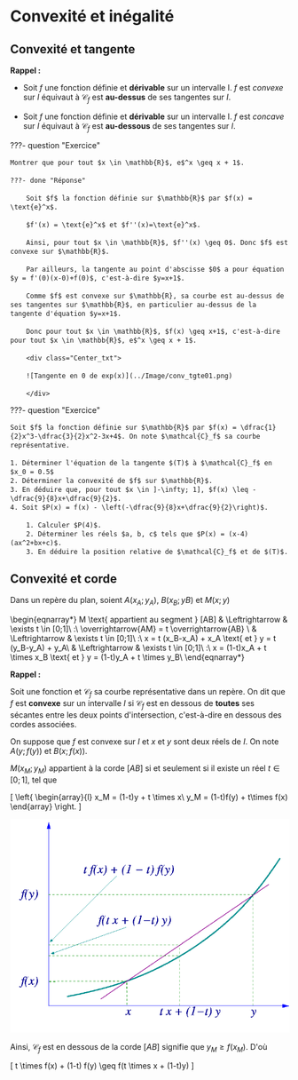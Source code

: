 # Convexité et inégalité

## Convexité et tangente

**Rappel :**  

- Soit $f$ une fonction définie et **dérivable** sur un intervalle I. $f$ est _convexe_ sur $I$ équivaut à $\mathcal{C}_f$ est **au-dessus** de ses tangentes sur $I$.

- Soit $f$ une fonction définie et **dérivable** sur un intervalle I. $f$ est _concave_ sur $I$ équivaut à $\mathcal{C}_f$ est **au-dessous** de ses tangentes sur $I$.

???- question "Exercice"

    Montrer que pour tout $x \in \mathbb{R}$, e$^x \geq x + 1$.

    ???- done "Réponse"

        Soit $f$ la fonction définie sur $\mathbb{R}$ par $f(x) = \text{e}^x$. 
        
        $f'(x) = \text{e}^x$ et $f''(x)=\text{e}^x$. 
        
        Ainsi, pour tout $x \in \mathbb{R}$, $f''(x) \geq 0$. Donc $f$ est convexe sur $\mathbb{R}$.

        Par ailleurs, la tangente au point d'abscisse $0$ a pour équation $y = f'(0)(x-0)+f(0)$, c'est-à-dire $y=x+1$.

        Comme $f$ est convexe sur $\mathbb{R}, sa courbe est au-dessus de ses tangentes sur $\mathbb{R}$, en particulier au-dessus de la tangente d'équation $y=x+1$.

        Donc pour tout $x \in \mathbb{R}$, $f(x) \geq x+1$, c'est-à-dire pour tout $x \in \mathbb{R}$, e$^x \geq x + 1$.

        <div class="Center_txt">

        ![Tangente en 0 de exp(x)](../Image/conv_tgte01.png)

        </div>

???- question "Exercice"

    Soit $f$ la fonction définie sur $\mathbb{R}$ par $f(x) = \dfrac{1}{2}x^3-\dfrac{3}{2}x^2-3x+4$. On note $\mathcal{C}_f$ sa courbe représentative.

    1. Déterminer l'équation de la tangente $(T)$ à $\mathcal{C}_f$ en $x_0 = 0.5$
    2. Déterminer la convexité de $f$ sur $\mathbb{R}$.
    3. En déduire que, pour tout $x \in ]-\infty; 1], $f(x) \leq -\dfrac{9}{8}x+\dfrac{9}{2}$.
    4. Soit $P(x) = f(x) - \left(-\dfrac{9}{8}x+\dfrac{9}{2}\right)$.

		1. Calculer $P(4)$.
        2. Déterminer les réels $a, b, c$ tels que $P(x) = (x-4)(ax^2+bx+c)$.
        3. En déduire la position relative de $\mathcal{C}_f$ et de $(T)$.

## Convexité et corde

Dans un repère du plan, soient $A(x_A;y_A)$, $B(x_B;yB)$ et $M(x;y)$

\begin{eqnarray*}
M \text{ appartient au segment } [AB] & \Leftrightarrow & \exists t \in [0;1]\ :\ \overrightarrow{AM} = t \overrightarrow{AB} \\
 & \Leftrightarrow & \exists t \in [0;1]\ :\ x = t (x_B-x_A) + x_A \text{ et } y = t (y_B-y_A) + y_A\\
 & \Leftrightarrow & \exists t \in [0;1]\ :\ x = (1-t)x_A + t \times x_B \text{ et } y = (1-t)y_A + t \times y_B\\
\end{eqnarray*}

**Rappel :**

Soit une fonction et $\mathcal{C}_f$ sa courbe représentative dans un repère. On dit que $f$ est <span id = "convexe">**convexe**</span> sur un intervalle $I$ si $\mathcal{C}_f$ est en dessous de **toutes** ses sécantes entre les deux points d'intersection, c'est-à-dire en dessous des cordes associées.

On suppose que $f$ est convexe sur $I$ et $x$ et $y$ sont deux réels de $I$. On note $A(y; f(y))$ et $B(x; f(x))$.

$M(x_M;y_M)$ appartient à la corde $[AB]$ si et seulement si il existe un réel $t \in [0;1]$, tel que 


\[
\left\{
\begin{array}{l}
x_M = (1-t)y + t \times x\\
y_M = (1-t)f(y) + t\times f(x)
\end{array}
\right.	
\]

<div class="Center_txt">
<img src="../Image/convexe01.png" alt = "Convexité et corde"/>
</div>

Ainsi, $\mathcal{C}_f$ est en dessous de la corde $[AB]$ signifie que $y_M \geq f(x_M)$. D'où

\[
t \times f(x) + (1-t) f(y) \geq f(t \times x + (1-t)y)
\]